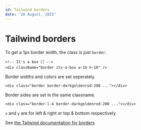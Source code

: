 ```yaml
---
id: Tailwind borders
date: "20 August, 2025"
---
```


# Tailwind borders

To get a 1px border width, the class is just `border`.

```tsx
<!-- It's a box ⬜ -->
<div className="border its-a-box w-16 h-16" />
```

Border widths and colors are set seperately.

```tsx
<div class="border border-darkgoldenrod-200 ..."></div>
```

Border sides are set in the same classname.

```tsx
<div class="border-l-4 border-darkgoldenrod-200 ..."></div>
```

`x` and `y` are for left & right or top & bottom respectively.


See [the Tailwind documentation for borders](https://tailwindcss.com/docs/border-width)
